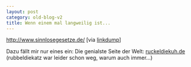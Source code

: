 ```yaml
---
layout: post
category: old-blog-v2
title: Wenn einem mal langweilig ist...
---
```


http://www.sinnlosegesetze.de/ [via [linkdump](http://linkdump.kwaadbloed.be/index.php)]

Dazu fällt mir nur eines ein: Die genialste Seite der Welt: [ruckeldiekuh.de](http://www.ruckeldiekuh.de/) (rubbeldiekatz war leider schon weg, warum auch immer...)
